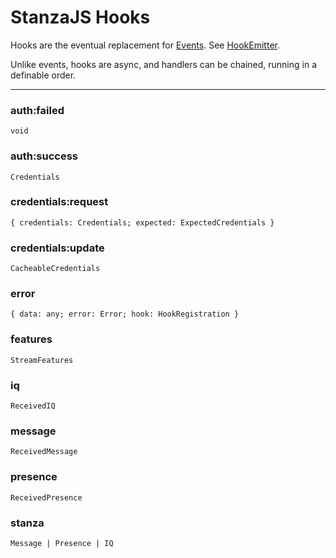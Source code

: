 # StanzaJS Hooks

Hooks are the eventual replacement for [Events](./Events.md). See [HookEmitter](./HookEmitter.md).

Unlike events, hooks are async, and handlers can be chained, running in a definable order.

<hr />

<h3 id="auth:failed">auth:failed</h3>

```
void
```

<p></p>

<h3 id="auth:success">auth:success</h3>

```
Credentials
```

<p></p>

<h3 id="credentials:request">credentials:request</h3>

```
{ credentials: Credentials; expected: ExpectedCredentials }
```

<p></p>

<h3 id="credentials:update">credentials:update</h3>

```
CacheableCredentials
```

<p></p>

<h3 id="error">error</h3>

```
{ data: any; error: Error; hook: HookRegistration }
```

<p></p>

<h3 id="features">features</h3>

```
StreamFeatures
```

<p></p>

<h3 id="iq">iq</h3>

```
ReceivedIQ
```

<p></p>

<h3 id="message">message</h3>

```
ReceivedMessage
```

<p></p>

<h3 id="presence">presence</h3>

```
ReceivedPresence
```

<p></p>

<h3 id="stanza">stanza</h3>

```
Message | Presence | IQ
```

<p></p>
</tbody></table>

